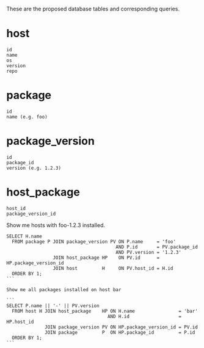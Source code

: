 These are the proposed database tables and corresponding queries.

host
====
```
id
name
os
version
repo
```

package
=======
```
id
name (e.g. foo)
```

package_version
===============
```
id
package_id
version (e.g. 1.2.3)
````

host_package
============
```
host_id
package_version_id
````

Show me hosts with foo-1.2.3 installed.

````
SELECT H.name
  FROM package P JOIN package_version PV ON P.name     = 'foo' 
                                        AND P.id       = PV.package_id
                                        AND PV.version = '1.2.3'
                 JOIN host_package HP    ON PV.id      = HP.package_version_id
                 JOIN host         H     ON PV.host_id = H.id
  ORDER BY 1;
```

Show me all packages installed on host bar

```
SELECT P.name || '-' || PV.version
  FROM host H JOIN host_package    HP ON H.name                = 'bar'
                                     AND H.id                  = HP.host_id
              JOIN package_version PV ON HP.package_version_id = PV.id
              JOIN package         P  ON HP.package_id         = P.id
  ORDER BY 1;
```

